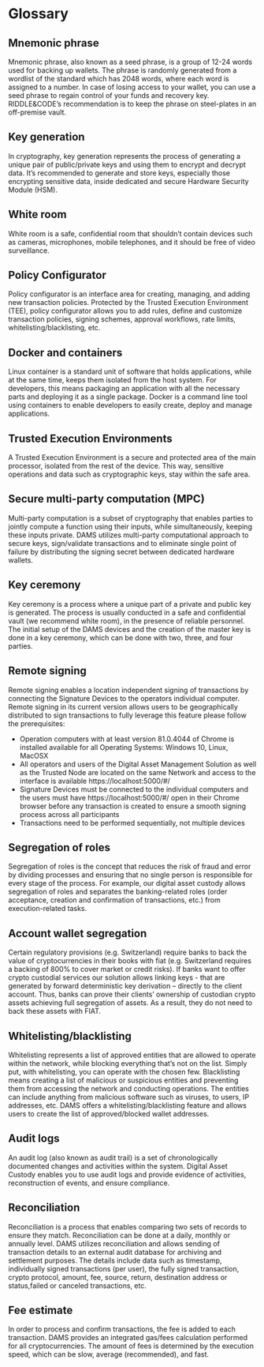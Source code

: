 # Glossary

## Mnemonic phrase
Mnemonic phrase, also known as a seed phrase, is a group of 12-24 words used for backing up wallets. The phrase is randomly generated from a wordlist of the  standard which has 2048 words, where each word is assigned to a number.
In case of losing access to your wallet, you can use a seed phrase to regain control of your funds and recovery key. RIDDLE&CODE’s recommendation is to keep the phrase on steel-plates in an off-premise vault.


## Key generation
In cryptography, key generation represents the process of generating a unique pair of public/private keys and using them to encrypt and decrypt data. It’s recommended to generate and store keys, especially those encrypting sensitive data, inside dedicated and secure Hardware Security Module (HSM).


## White room
White room is a safe, confidential room that shouldn’t contain devices such as cameras, microphones, mobile telephones, and it should be free of video surveillance.


## Policy Configurator
Policy configurator is an interface area for creating, managing, and adding new transaction policies. Protected by the Trusted Execution Environment (TEE), policy configurator allows you to add rules, define and customize transaction policies, signing schemes, approval workflows, rate limits, whitelisting/blacklisting, etc.


## Docker and containers
Linux container is a standard unit of software that holds applications, while at the same time, keeps them isolated from the host system. For developers, this means packaging an application with all the necessary parts and deploying it as a single package.
Docker is a command line tool using containers to enable developers to easily create, deploy and manage applications.


## Trusted Execution Environments
A Trusted Execution Environment is a secure and protected area of the main processor, isolated from the rest of the device. This way, sensitive operations and data such as cryptographic keys, stay within the safe area.


## Secure multi-party computation (MPC)
Multi-party computation is a subset of cryptography that enables parties to jointly compute a function using their inputs, while simultaneously, keeping these inputs private.
DAMS utilizes multi-party computational approach to secure keys, sign/validate transactions and to eliminate single point of failure by distributing the signing secret between dedicated hardware wallets.


## Key ceremony
Key ceremony is a process where a unique part of a private and public key is generated. The process is usually conducted in a safe and confidential vault (we recommend white room), in the presence of reliable personnel.
The initial setup of the DAMS devices and the creation of the master key is done in a key ceremony, which can be done with two, three, and four parties.


## Remote signing
Remote signing enables a location independent signing of transactions by connecting the Signature Devices to the operators individual computer. Remote signing in its current version allows users to be geographically distributed to sign transactions to fully leverage this feature please follow the prerequisites:

* Operation computers with at least version 81.0.4044 of Chrome is installed available for all Operating Systems: Windows 10, Linux, MacOSX
* All operators and users of the Digital Asset Management Solution as well as the Trusted Node are located on the same Network and access to the interface is available https://localhost:5000/#/
* Signature Devices must be connected to the individual computers and the users must have https://localhost:5000/#/ open in their Chrome browser before any transaction is created to ensure a smooth signing process across all participants
* Transactions need to be performed sequentially, not multiple devices


## Segregation of roles
Segregation of roles is the concept that reduces the risk of fraud and error by dividing processes and ensuring that no single person is responsible for every stage of the process.
For example, our digital asset custody allows segregation of roles and separates the banking-related roles (order acceptance, creation and confirmation of transactions, etc.) from execution-related tasks.



## Account wallet segregation
Certain regulatory provisions (e.g. Switzerland) require banks to back the value of cryptocurrencies in their books with fiat (e.g. Switzerland requires a backing of 800% to cover market or credit risks).
If banks want to offer crypto custodial services our solution allows linking keys - that are generated by forward deterministic key derivation – directly to the client account. Thus, banks can prove their clients’ ownership of custodian crypto assets achieving full segregation of assets. As a result, they do not need to back these assets with FIAT.



## Whitelisting/blacklisting
Whitelisting represents a list of approved entities that are allowed to operate within the network, while blocking everything that’s not on the list. Simply put, with whitelisting, you can operate with the chosen few.
Blacklisting means creating a list of malicious or suspicious entities and preventing them from accessing the network and conducting operations. The entities can include anything from malicious software such as viruses, to users, IP addresses, etc.
DAMS offers a whitelisting/blacklisting feature and allows users to create the list of approved/blocked wallet addresses.



## Audit logs
An audit log (also known as audit trail) is a set of chronologically documented changes and activities within the system.
Digital Asset Custody enables you to use audit logs and provide evidence of activities, reconstruction of events, and ensure compliance.



## Reconciliation
Reconciliation is a process that enables comparing two sets of records to ensure they match. Reconciliation can be done at a daily, monthly or annually level.
DAMS utilizes reconciliation and allows sending of transaction details to an external audit database for archiving and settlement purposes.
The details include data such as timestamp, individually signed transactions (per user), the fully signed transaction, crypto protocol, amount, fee, source, return, destination address or status,failed or canceled transactions, etc.



## Fee estimate
In order to process and confirm transactions, the fee is added to each transaction. DAMS provides an integrated gas/fees calculation performed for all cryptocurrencies. The amount of fees is determined by the execution speed, which can be slow, average (recommended), and fast.
